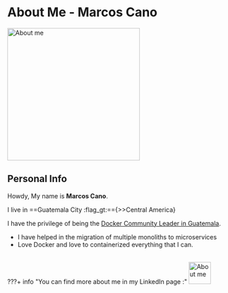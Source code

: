 # About Me - Marcos Cano

<img src="/assets/images/me.png" class="center" alt="About me" style="width:300px;">

## Personal Info
Howdy, My name is **Marcos Cano**.

I live in ==Guatemala City :flag_gt:=={>>Central America}


I have the privilege of being the [Docker Community Leader in Guatemala](https://www.meetup.com/Docker-Guatemala).

- I have helped in the migration of multiple monoliths to microservices
- Love Docker and love to containerized everything that I can.

<br>
???+ info "You can find more about me in my LinkedIn page :"
    <img src="https://iwpr.org/wp-content/uploads/2020/02/linkedin-logo.png"  alt="About me" style="width:50px;" href="https://www.linkedin.com/in/marcos-cano-804a1787/">


